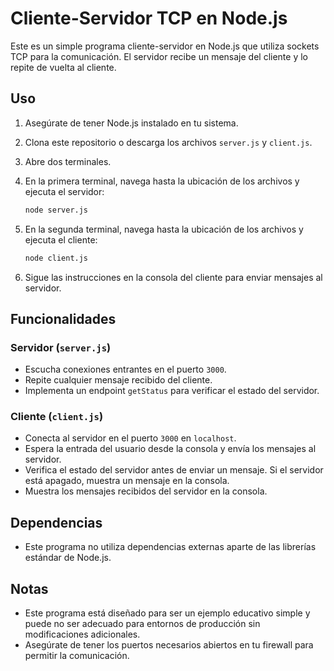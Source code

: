 # Cliente-Servidor TCP en Node.js

Este es un simple programa cliente-servidor en Node.js que utiliza sockets TCP para la comunicación. El servidor recibe un mensaje del cliente y lo repite de vuelta al cliente.

## Uso

1. Asegúrate de tener Node.js instalado en tu sistema.
2. Clona este repositorio o descarga los archivos `server.js` y `client.js`.
3. Abre dos terminales.
4. En la primera terminal, navega hasta la ubicación de los archivos y ejecuta el servidor:

    ```bash
    node server.js
    ```

5. En la segunda terminal, navega hasta la ubicación de los archivos y ejecuta el cliente:

    ```bash
    node client.js
    ```

6. Sigue las instrucciones en la consola del cliente para enviar mensajes al servidor.

## Funcionalidades

### Servidor (`server.js`)

- Escucha conexiones entrantes en el puerto `3000`.
- Repite cualquier mensaje recibido del cliente.
- Implementa un endpoint `getStatus` para verificar el estado del servidor.

### Cliente (`client.js`)

- Conecta al servidor en el puerto `3000` en `localhost`.
- Espera la entrada del usuario desde la consola y envía los mensajes al servidor.
- Verifica el estado del servidor antes de enviar un mensaje. Si el servidor está apagado, muestra un mensaje en la consola.
- Muestra los mensajes recibidos del servidor en la consola.

## Dependencias

- Este programa no utiliza dependencias externas aparte de las librerías estándar de Node.js.

## Notas

- Este programa está diseñado para ser un ejemplo educativo simple y puede no ser adecuado para entornos de producción sin modificaciones adicionales.
- Asegúrate de tener los puertos necesarios abiertos en tu firewall para permitir la comunicación.
